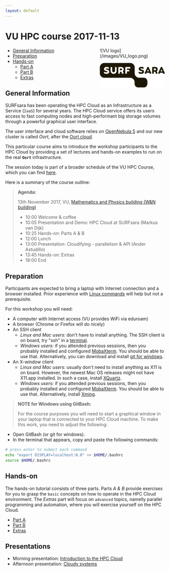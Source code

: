 ```yaml
---
layout: default
---
```


# VU HPC course 2017-11-13

<div style="float:right;max-width:205px;" markdown="1">
![VU logo](/images/VU_logo.png)

![SURFsara logo](/images/SURFsara_logo.png)
</div>

* [General Information](#general) <br>
* [Preparation](#preparation) <br>
* [Hands-on](#hands-on) <br>
  * [Part A](partA)
  * [Part B](partB)
  * [Extras](extras)

## <a name="general"></a>General Information

SURFsara has been operating the HPC Cloud as an Infrastructure as a Service (`IaaS`) for several years. The HPC Cloud service offers its users access to fast computing nodes and high-performant big storage volumes through a powerful graphical user interface. 

The user interface and cloud software relies on [OpenNebula 5](http://opennebula.org/) and our new cluster is called _Oort_, after the [Oort cloud](https://en.wikipedia.org/wiki/Oort_cloud).

This particular course aims to introduce the workshop participants to the HPC Cloud by providing a set of lectures and hands-on examples to run on the real **`Oort`** infrastructure.

The session today is part of a broader schedule of the VU HPC Course, which you can find [here](http://hpc.labs.vu.nl/program/).

Here is a summary of the course outline:

>**Agenda:**
>
>13th November 2017, VU, [Mathematics and Physics building (W&N building)](http://www.few.vu.nl/en/about-faculty/contact/index.aspx)
>
> * 10:00 Welcome & coffee  
> * 10:05 Presentation and Demo: HPC Cloud at SURFsara (Markus van Dijk)
> * 10:25 Hands-on: Parts A & B
> * 12:00 Lunch   
> * 13:00 Presentation: Cloudifying - parallelism & API (Ander Astudillo)
> * 13:45 Hands-on: Extras  
> * 18:00 End  


## <a name="preparation"></a>Preparation

Participants are expected to bring a laptop with Internet connection and a browser installed. Prior experience with [Linux commands](http://cli.learncodethehardway.org/book/) will help but not a prerequisite.

For this workshop you will need:

* A computer with Internet access (VU provides WiFi via eduroam)
* A browser (Chrome or Firefox will do nicely)
* An SSH client
  * _Linux and Mac users:_ don't have to install anything. The SSH client is on board, try "ssh" in a [terminal](http://askubuntu.com/questions/38162/what-is-a-terminal-and-how-do-i-open-and-use-it).
  * _Windows users:_ if you attended previous sessions, then you probably installed and configured [MobaXterm](https://mobaxterm.mobatek.net/). You should be able to use that. Alternatively, you can download and install [git for windows](https://git-for-windows.github.io/). 
* An X-window client
  * _Linux and Mac users:_ usually don't need to install anything as X11 is on board. However, the newest Mac OS releases might not have X11.app installed. In such a case, install [XQuartz](http://xquartz.macosforge.org/landing/).
  * _Windows users:_ if you attended previous sessions, then you probably installed and configured [MobaXterm](https://mobaxterm.mobatek.net/). You should be able to use that. Alternatively, install [Xming](http://sourceforge.net/projects/xming/).

> **NOTE for Windows using GitBash:**
> 
> For the course purposes you will need to start a graphical window in your laptop that is connected to your HPC Cloud machine. To make this work, you need to adjust the following:  
>
* Open GitBash (or git for windows).
* In the terminal that appears, copy and paste the following commands: 
>
```sh
# press enter to submit each command
echo "export DISPLAY=localhost:0.0" >> $HOME/.bashrc
source $HOME/.bashrc
```

## <a name="hands-on"></a> Hands-on
The hands-on tutorial consists of three parts. Parts *A & B* provide exercises for you to grasp the `basic` concepts on how to operate in the HPC Cloud environment. The *Extras* part will focus on `advanced` topics, namelly parallel programming and automation, where you will exercise yourself on the HPC Cloud.

  * [Part A](partA)
  * [Part B](partB)
  * [Extras](extras)
  
## <a name="presentations"></a> Presentations

<div markdown="1">

  * Morning presentation: [Introduction to the HPC Cloud](2017-07-03-Introduction.pdf)
  * Afternoon presentation: [Cloudy systems](20170703_parallelism.pdf)

</div>

<div style="display:none;" markdown="1">

## Assignment

[Master students eligible to earn 6 ECTS](http://hpc.uva.nl/Roadmaps/article/122/Distributed-systems-and-BigData-(6-ECTS)) must follow all the lectures and participate to all workshops associated to [UvA HPC Course](http://hpc.uva.nl/Workshops/). 
Access to the HPC Cloud service will remain available to the participants until the **10th Feb. 2017**. The [HPC Cloud course assignment](assignment) needs to be deleivered by then via email to the facilitators: helpdesk@surfsara.nl (cc to markus.vandijk@surfsara.nl). 

</div>


